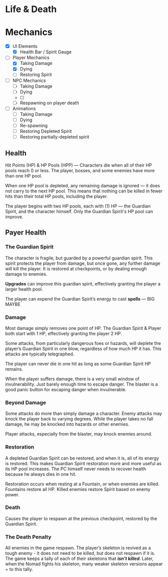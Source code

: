 # Life & Death

# Mechanics

- [x]  UI Elements
    - [x]  Health Bar / Spirit Gauge
- [ ]  Player Mechanics
    - [x]  Taking Damage
    - [x]  Dying
    - [ ]  Restoring Spirit
- [ ]  NPC Mechanics
    - [ ]  Taking Damage
    - [ ]  Dying
    - [ ]  
    - [ ]  Respawning on player death
- [ ]  Animations
    - [ ]  Taking Damage
    - [ ]  Dying
    - [ ]  Re-spawning
    - [ ]  Restoring Depleted Spirit
    - [ ]  Restoring partially-depleted spirit

## **Health**

Hit Points (HP) & HP Pools (HPP) — Characters die when all of their HP pools reach 0 or less. The player, bosses, and some enemies have more than one HP pool.

When one HP pool is depleted, any remaining damage is ignored — it does not carry to the next HP pool. This means that nothing can be killed in fewer hits than their total HP pools, including the player.

The player begins with two HP pools, each with (1) HP — the Guardian Spirit, and the character himself. Only the Guardian Spirit's HP pool can improve.

## Payer Health

### The Guardian Spirit

The character is fragile, but guarded by a powerful guardian spirit. This spirit protects the player from damage, but once gone, any further damage will kill the player. It is restored at checkpoints, or by dealing enough damage to enemies.

**Upgrades** can improve this guardian spirit, effectively granting the player a larger health pool. 

The player can expend the Guardian Spirit’s energy to cast **spells** — BIG MAYBE

### Damage

Most damage simply removes one point of HP. The Guardian Spirit & Player both start with 1 HP, effectively granting the player 2 HP.

Some attacks, from particularly dangerous foes or hazards, will deplete the player’s Guardian Spirit in one blow, regardless of how much HP it has. This attacks are typically telegraphed.

The player can never die in one hit as long as some Guardian Spirit HP remains.

When the player suffers damage, there is a very small window of invulnerability. Just barely enough time to escape danger. The blaster is a good panic button for escaping danger when invulnerable.

### Beyond Damage

Some attacks do more than simply damage a character. Enemy attacks may knock the player back to varying degrees. While the player takes no fall damage, he may be knocked into hazards or other enemies.

Player attacks, especially from the blaster, may knock enemies around.

### Restoration

A depleted Guardian Spirit can be restored, and when it is, all of its energy is restored. This makes Guardian Spirit restoration more and more useful as its HP pool increases. The PC himself never needs to recover health because he always dies in one hit. 

Restoration occurs when resting at a Fountain, or when enemies are killed. Fountains restore all HP. Killed enemies restore Spirit based on enemy power.

### **Death**

Causes the player to respawn at the previous checkpoint, restored by the Guardian Spirit.

### The Death Penalty

All enemies in the game respawn. The player’s skeleton is revived as a tough enemy - it does not need to be killed, but does not respawn if it is. The game keeps a tally of each of their skeletons that *************isn’t killed*************. Later, when the Nomad fights his skeleton, many weaker skeleton versions appear = to this tally.